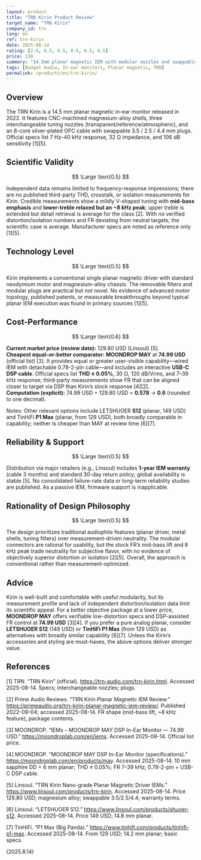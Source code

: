 ```yaml
---
layout: product
title: "TRN Kirin Product Review"
target_name: "TRN Kirin"
company_id: trn
lang: en
ref: trn-kirin
date: 2025-08-14
rating: [2.6, 0.5, 0.5, 0.6, 0.5, 0.5]
price: 130
summary: "14.5mm planar magnetic IEM with modular nozzles and swappable plugs; basic performance with cheaper, better-measured alternatives available"
tags: [Budget Audio, In-ear monitors, Planar magnetic, TRN]
permalink: /products/en/trn-kirin/
---
```

## Overview

The TRN Kirin is a 14.5 mm planar magnetic in-ear monitor released in 2022. It features CNC-machined magnesium-alloy shells, three interchangeable tuning nozzles (transparent/reference/atmospheric), and an 8-core silver-plated OFC cable with swappable 3.5 / 2.5 / 4.4 mm plugs. Official specs list 7 Hz–40 kHz response, 32 Ω impedance, and 106 dB sensitivity [1][5].

## Scientific Validity

$$ \Large \text{0.5} $$

Independent data remains limited to frequency-response impressions; there are no published third-party THD, crosstalk, or isolation measurements for Kirin. Credible measurements show a mildly V-shaped tuning with **mid-bass emphasis** and **lower-treble relaxed but an ~8 kHz peak**; upper treble is extended but detail retrieval is average for the class [2]. With no verified distortion/isolation numbers and FR deviating from neutral targets, the scientific case is average. Manufacturer specs are noted as reference only [1][5].

## Technology Level

$$ \Large \text{0.5} $$

Kirin implements a conventional single planar magnetic driver with standard neodymium motor and magnesium-alloy chassis. The removable filters and modular plugs are practical but not novel. No evidence of advanced motor topology, published patents, or measurable breakthroughs beyond typical planar IEM execution was found in primary sources [1][5].

## Cost-Performance

$$ \Large \text{0.6} $$

**Current market price (review date):** 129.80 USD (Linsoul) [5].  
**Cheapest equal-or-better comparator:** **MOONDROP MAY** at **74.99 USD** (official list) [3]. It provides equal or greater user-visible capability—wired IEM with detachable 0.78-2-pin cable—and includes an interactive **USB-C DSP cable**. Official specs list **THD ≤ 0.05%**, 30 Ω, 120 dB/Vrms, and 7–39 kHz response; third-party measurements show FR that can be aligned closer to target via DSP than Kirin’s stock response [4][2].  
**Computation (explicit):** 74.99 USD ÷ 129.80 USD = **0.578** → **0.6** (rounded to one decimal).

Notes: Other relevant options include LETSHUOER **S12** (planar, 149 USD) and TinHiFi **P1 Max** (planar, from 129 USD), both broadly comparable in capability; neither is cheaper than MAY at review time [6][7].

## Reliability & Support

$$ \Large \text{0.5} $$

Distribution via major retailers (e.g., Linsoul) includes **1-year IEM warranty** (cable 3 months) and standard 30-day return policy; global availability is stable [5]. No consolidated failure-rate data or long-term reliability studies are published. As a passive IEM, firmware support is inapplicable.

## Rationality of Design Philosophy

$$ \Large \text{0.5} $$

The design prioritizes traditional audiophile features (planar driver, metal shells, tuning filters) over measurement-driven neutrality. The modular connectors are rational for usability, but the stock FR’s mid-bass lift and 8 kHz peak trade neutrality for subjective flavor, with no evidence of objectively superior distortion or isolation [2][5]. Overall, the approach is conventional rather than measurement-optimized.

## Advice

Kirin is well-built and comfortable with useful modularity, but its measurement profile and lack of independent distortion/isolation data limit its scientific appeal. For a better objective package at a lower price, **MOONDROP MAY** offers verifiable low-distortion specs and DSP-assisted FR control at **74.99 USD** [3][4]. If you prefer a pure analog planar, consider **LETSHUOER S12** (149 USD) or **TinHiFi P1 Max** (from 129 USD) as alternatives with broadly similar capability [6][7]. Unless the Kirin’s accessories and styling are must-haves, the above options deliver stronger value.

## References

[1] TRN. “TRN Kirin” (official). https://trn-audio.com/trn-kirin.html. Accessed 2025-08-14. Specs; interchangeable nozzles; plugs.

[2] Prime Audio Reviews. “TRN Kirin Planar Magnetic IEM Review.” https://primeaudio.org/trn-kirin-planar-magnetic-iem-review/. Published 2022-09-04; accessed 2025-08-14. FR shape (mid-bass lift, ~8 kHz feature), package contents.

[3] MOONDROP. “IEMs – MOONDROP MAY DSP In-Ear Monitor — 74.99 USD.” https://moondroplab.com/en/iems. Accessed 2025-08-14. Official list price.

[4] MOONDROP. “MOONDROP MAY DSP In-Ear Monitor (specifications).” https://moondroplab.com/en/products/may. Accessed 2025-08-14. 10 mm sapphire DD + 6 mm planar; THD ≤ 0.05%; FR 7–39 kHz; 0.78-2-pin + USB-C DSP cable.

[5] Linsoul. “TRN Kirin Nano-grade Planar Magnetic Driver IEMs.” https://www.linsoul.com/products/trn-kirin. Accessed 2025-08-14. Price 129.80 USD; magnesium alloy; swappable 3.5/2.5/4.4; warranty terms.

[6] Linsoul. “LETSHUOER S12.” https://www.linsoul.com/products/shuoer-s12. Accessed 2025-08-14. Price 149 USD; 14.8 mm planar.

[7] TinHiFi. “P1 Max (Big Panda).” https://www.tinhifi.com/products/tinhifi-p1-max. Accessed 2025-08-14. From 129 USD; 14.2 mm planar; basic specs.

(2025.8.14)

